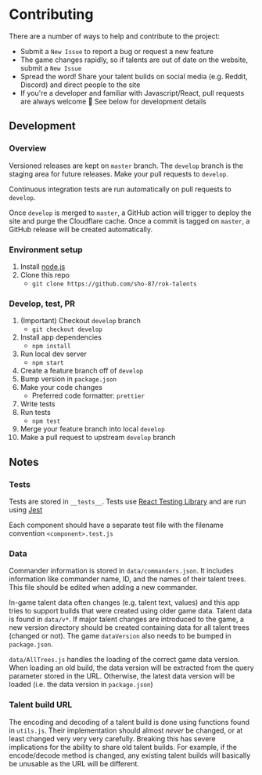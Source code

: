 # Contributing

There are a number of ways to help and contribute to the project:

- Submit a `New Issue` to report a bug or request a new feature
- The game changes rapidly, so if talents are out of date on the website, submit a `New Issue`
- Spread the word! Share your talent builds on social media (e.g. Reddit, Discord) and direct people to the site
- If you're a developer and familiar with Javascript/React, pull requests are always welcome :pray: See below for development details

## Development

### Overview

Versioned releases are kept on `master` branch. The `develop` branch is the staging area for future releases. Make your pull requests to `develop`.

Continuous integration tests are run automatically on pull requests to `develop`.

Once `develop` is merged to `master`, a GitHub action will trigger to deploy the site and purge the Cloudflare cache. Once a commit is tagged on `master`, a GitHub release will be created automatically.

### Environment setup

 1. Install [node.js](https://nodejs.org/)
 2. Clone this repo
    - `git clone https://github.com/sho-87/rok-talents`

### Develop, test, PR

 1. (Important) Checkout `develop` branch
    - `git checkout develop`
 2. Install app dependencies
    - `npm install`
 3. Run local dev server
    - `npm start`
 4. Create a feature branch off of `develop`
 5. Bump version in `package.json`
 6. Make your code changes
    - Preferred code formatter: `prettier`
 7. Write tests
 8. Run tests
    - `npm test`
 9. Merge your feature branch into local `develop`
 10. Make a pull request to upstream `develop` branch

## Notes

### Tests

Tests are stored in `__tests__`. Tests use [React Testing Library](https://github.com/testing-library/react-testing-library) and are run using [Jest](https://jestjs.io/)

Each component should have a separate test file with the filename convention `<component>.test.js`

### Data

Commander information is stored in `data/commanders.json`. It includes information like commander name, ID, and the names of their talent trees. This file should be edited when adding a new commander.

In-game talent data often changes (e.g. talent text, values) and this app tries to support builds that were created using older game data. Talent data is found in `data/v*`. If major talent changes are introduced to the game, a new version directory should be created containing data for all talent trees (changed or not). The game `dataVersion` also needs to be bumped in `package.json`.

`data/AllTrees.js` handles the loading of the correct game data version. When loading an old build, the data version will be extracted from the query parameter stored in the URL. Otherwise, the latest data version will be loaded (i.e. the data version in `package.json`)

### Talent build URL

The encoding and decoding of a talent build is done using functions found in `utils.js`. Their implementation should almost *never* be changed, or at least changed very very very carefully. Breaking this has severe implications for the ability to share old talent builds. For example, if the encode/decode method is changed, any existing talent builds will basically be unusable as the URL will be different.
